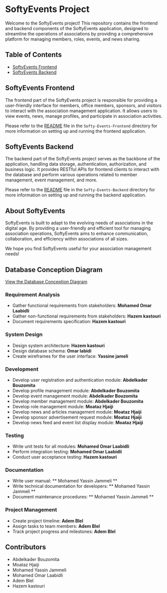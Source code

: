# SoftyEvents Project

Welcome to the SoftyEvents project! This repository contains the frontend and backend components of the SoftyEvents application, designed to streamline the operations of associations by providing a comprehensive platform for managing members, roles, events, and news sharing.

## Table of Contents

- [SoftyEvents Frontend](./Softy-Events-Frontend/README.md)
- [SoftyEvents Backend](./Softy-Events-Backend/README.md)

## SoftyEvents Frontend

The frontend part of the SoftyEvents project is responsible for providing a user-friendly interface for members, office members, sponsors, and visitors to interact with the association management application. It allows users to view events, news, manage profiles, and participate in association activities.

Please refer to the [README](./Softy-Events-Frontend/README.md) file in the `Softy-Events-Frontend` directory for more information on setting up and running the frontend application.

## SoftyEvents Backend

The backend part of the SoftyEvents project serves as the backbone of the application, handling data storage, authentication, authorization, and business logic. It provides RESTful APIs for frontend clients to interact with the database and perform various operations related to member management, event management, and more.

Please refer to the [README](./Softy-Events-Backend/README.md) file in the `Softy-Events-Backend` directory for more information on setting up and running the backend application.

## About SoftyEvents

SoftyEvents is built to adapt to the evolving needs of associations in the digital age. By providing a user-friendly and efficient tool for managing association operations, SoftyEvents aims to enhance communication, collaboration, and efficiency within associations of all sizes.

We hope you find SoftyEvents useful for your association management needs!

## Database Conception Diagram

[View the Database Conception Diagram](https://miro.com/welcomeonboard/VDk3SlFLUlJVTWY2WHNtTmN6eUtzRTU1bkZJbkZsUVE3MHVSZFpXM1NSNDV0RlNWVXZaWW9HYmVxeTJzWTdYbHwzNDU4NzY0NTQyNzIxMTkwMzQ2fDI=?share_link_id=581213039163)

### Requirement Analysis
- Gather functional requirements from stakeholders: **Mohamed Omar Laabidli**
- Gather non-functional requirements from stakeholders: **Hazem kastouri**
- Document requirements specification: **Hazem kastouri**

### System Design
- Design system architecture: **Hazem kastouri**
- Design database schema: **Omar labidi**
- Create wireframes for the user interface: **Yassine jameli**

### Development
- Develop user registration and authentication module: **Abdelkader Bouzomita**
- Develop profile management module: **Abdelkader Bouzomita**
- Develop event management module: **Abdelkader Bouzomita**
- Develop member management module: **Abdelkader Bouzomita**
- Develop role management module: **Moataz Hjaiji**
- Develop news and articles management module: **Moataz Hjaiji**
- Develop sponsor advertisement request module: **Moataz Hjaiji**
- Develop news feed and event list display module: **Moataz Hjaiji**

### Testing
- Write unit tests for all modules: **Mohamed Omar Laabidli**
- Perform integration testing: **Mohamed Omar Laabidli**
- Conduct user acceptance testing: **Hazem kastouri**

### Documentation
- Write user manual: ** Mohamed Yassin Jammeli **
- Write technical documentation for developers: ** Mohamed Yassin Jammeli **
- Document maintenance procedures: ** Mohamed Yassin Jammeli **

### Project Management
- Create project timeline: **Adem Blel**
- Assign tasks to team members: **Adem Blel**
- Track project progress and milestones: **Adem Blel**

## Contributors

- Abdelkader Bouzomita
- Moataz Hjaiji
- Mohamed Yassin Jammeli 
- Mohamed Omar Laabidli
- Adem Blel
- Hazem kastouri
